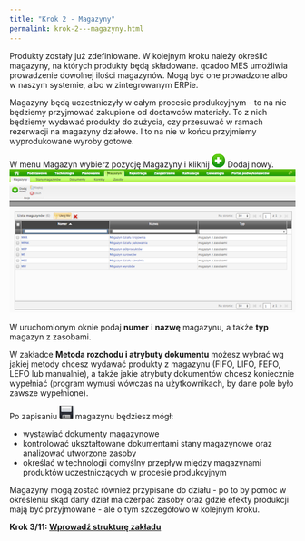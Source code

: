 ```yaml
---
title: "Krok 2 - Magazyny"
permalink: krok-2---magazyny.html
---
```

Produkty zostały już zdefiniowane. W kolejnym kroku należy określić magazyny, na których produkty będą składowane. qcadoo MES umożliwia prowadzenie dowolnej ilości magazynów. Mogą być one prowadzone albo w naszym systemie, albo w zintegrowanym ERPie.&nbsp;

Magazyny będą uczestniczyły w całym procesie produkcyjnym - to na nie będziemy przyjmować zakupione od dostawców materiały. To z nich będziemy wydawać produkty do zużycia, czy przesuwać w ramach rezerwacji na magazyny działowe. I to na nie w końcu przyjmiemy wyprodukowane wyroby gotowe.

  

W menu Magazyn wybierz pozycję Magazyny i kliknij&nbsp;[![](/images/dodaj%20nowy.png)](/images/dodaj%20nowy.png)&nbsp;Dodaj nowy. ![](/images/magazyn_lista.png)

W uruchomionym oknie podaj **numer** i **nazwę** magazynu, a także **typ** magazyn z zasobami.

  

W zakładce **Metoda rozchodu i atrybuty dokumentu** możesz wybrać wg jakiej metody chcesz wydawać produkty z magazynu (FIFO, LIFO, FEFO, LEFO lub manualnie), a także jakie atrybuty dokumentów chcesz koniecznie wypełniać (program wymusi wówczas na użytkownikach, by dane pole było zawsze wypełnione).

  

  

Po zapisaniu&nbsp;[![](/images/zapisz.png)](/images/zapisz.png)&nbsp;magazynu będziesz mógł:

- wystawiać dokumenty magazynowe
- kontrolować ukształtowane dokumentami stany magazynowe oraz analizować utworzone zasoby
- określać w technologii domyślny przepływ między magazynami produktów uczestniczących w procesie produkcyjnym

  

  

Magazyny mogą zostać również przypisane do działu - po to by pomóc w określeniu skąd dany dział ma czerpać zasoby oraz gdzie efekty produkcji mają być przyjmowane - ale o tym szczegółowo w kolejnym kroku.

  

  

**Krok 3/11:&nbsp;[Wprowadź strukturę zakładu](/krok-2-maszyny)**

  

